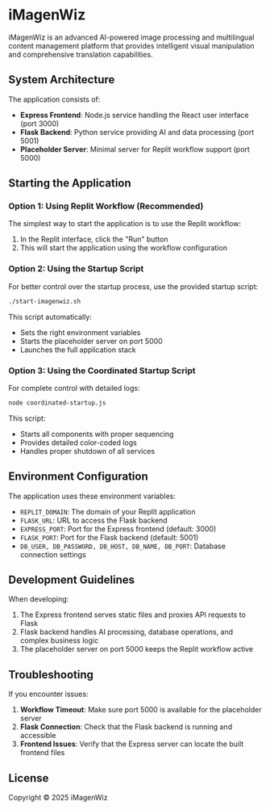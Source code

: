 # iMagenWiz

iMagenWiz is an advanced AI-powered image processing and multilingual content management platform that provides intelligent visual manipulation and comprehensive translation capabilities.

## System Architecture

The application consists of:
- **Express Frontend**: Node.js service handling the React user interface (port 3000)
- **Flask Backend**: Python service providing AI and data processing (port 5001)
- **Placeholder Server**: Minimal server for Replit workflow support (port 5000)

## Starting the Application

### Option 1: Using Replit Workflow (Recommended)

The simplest way to start the application is to use the Replit workflow:

1. In the Replit interface, click the "Run" button
2. This will start the application using the workflow configuration

### Option 2: Using the Startup Script

For better control over the startup process, use the provided startup script:

```bash
./start-imagenwiz.sh
```

This script automatically:
- Sets the right environment variables
- Starts the placeholder server on port 5000
- Launches the full application stack

### Option 3: Using the Coordinated Startup Script

For complete control with detailed logs:

```bash
node coordinated-startup.js
```

This script:
- Starts all components with proper sequencing
- Provides detailed color-coded logs
- Handles proper shutdown of all services

## Environment Configuration

The application uses these environment variables:

- `REPLIT_DOMAIN`: The domain of your Replit application
- `FLASK_URL`: URL to access the Flask backend
- `EXPRESS_PORT`: Port for the Express frontend (default: 3000)
- `FLASK_PORT`: Port for the Flask backend (default: 5001)
- `DB_USER, DB_PASSWORD, DB_HOST, DB_NAME, DB_PORT`: Database connection settings

## Development Guidelines

When developing:

1. The Express frontend serves static files and proxies API requests to Flask
2. Flask backend handles AI processing, database operations, and complex business logic
3. The placeholder server on port 5000 keeps the Replit workflow active

## Troubleshooting

If you encounter issues:

1. **Workflow Timeout**: Make sure port 5000 is available for the placeholder server
2. **Flask Connection**: Check that the Flask backend is running and accessible
3. **Frontend Issues**: Verify that the Express server can locate the built frontend files

## License

Copyright © 2025 iMagenWiz
